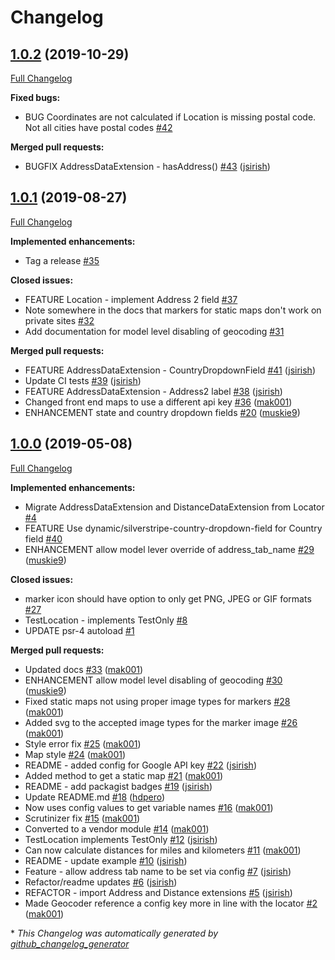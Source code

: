 # Changelog

## [1.0.2](https://github.com/dynamic/silverstripe-geocoder/tree/1.0.2) (2019-10-29)

[Full Changelog](https://github.com/dynamic/silverstripe-geocoder/compare/1.0.1...1.0.2)

**Fixed bugs:**

- BUG Coordinates are not calculated if Location is missing postal code. Not all cities have postal codes [\#42](https://github.com/dynamic/silverstripe-geocoder/issues/42)

**Merged pull requests:**

- BUGFIX AddressDataExtension - hasAddress\(\) [\#43](https://github.com/dynamic/silverstripe-geocoder/pull/43) ([jsirish](https://github.com/jsirish))

## [1.0.1](https://github.com/dynamic/silverstripe-geocoder/tree/1.0.1) (2019-08-27)

[Full Changelog](https://github.com/dynamic/silverstripe-geocoder/compare/1.0.0...1.0.1)

**Implemented enhancements:**

- Tag a release [\#35](https://github.com/dynamic/silverstripe-geocoder/issues/35)

**Closed issues:**

- FEATURE Location - implement Address 2 field [\#37](https://github.com/dynamic/silverstripe-geocoder/issues/37)
- Note somewhere in the docs that markers for static maps don't work on private sites [\#32](https://github.com/dynamic/silverstripe-geocoder/issues/32)
- Add documentation for model level disabling of geocoding [\#31](https://github.com/dynamic/silverstripe-geocoder/issues/31)

**Merged pull requests:**

- FEATURE AddressDataExtension - CountryDropdownField [\#41](https://github.com/dynamic/silverstripe-geocoder/pull/41) ([jsirish](https://github.com/jsirish))
- Update CI tests [\#39](https://github.com/dynamic/silverstripe-geocoder/pull/39) ([jsirish](https://github.com/jsirish))
- FEATURE AddressDataExtension - Address2 label [\#38](https://github.com/dynamic/silverstripe-geocoder/pull/38) ([jsirish](https://github.com/jsirish))
- Changed front end maps to use a different api key [\#36](https://github.com/dynamic/silverstripe-geocoder/pull/36) ([mak001](https://github.com/mak001))
- ENHANCEMENT state and country dropdown fields [\#20](https://github.com/dynamic/silverstripe-geocoder/pull/20) ([muskie9](https://github.com/muskie9))

## [1.0.0](https://github.com/dynamic/silverstripe-geocoder/tree/1.0.0) (2019-05-08)

[Full Changelog](https://github.com/dynamic/silverstripe-geocoder/compare/05d0dd93d2b1d28ad4fb46a5bba28c458eaa5423...1.0.0)

**Implemented enhancements:**

- Migrate AddressDataExtension and DistanceDataExtension from Locator [\#4](https://github.com/dynamic/silverstripe-geocoder/issues/4)
- FEATURE Use dynamic/silverstripe-country-dropdown-field for Country field [\#40](https://github.com/dynamic/silverstripe-geocoder/issues/40)
- ENHANCEMENT allow model lever override of address\_tab\_name [\#29](https://github.com/dynamic/silverstripe-geocoder/pull/29) ([muskie9](https://github.com/muskie9))

**Closed issues:**

- marker icon should have option to only get PNG, JPEG or GIF formats [\#27](https://github.com/dynamic/silverstripe-geocoder/issues/27)
- TestLocation - implements TestOnly [\#8](https://github.com/dynamic/silverstripe-geocoder/issues/8)
- UPDATE psr-4 autoload [\#1](https://github.com/dynamic/silverstripe-geocoder/issues/1)

**Merged pull requests:**

- Updated docs [\#33](https://github.com/dynamic/silverstripe-geocoder/pull/33) ([mak001](https://github.com/mak001))
- ENHANCEMENT allow model level disabling of geocoding [\#30](https://github.com/dynamic/silverstripe-geocoder/pull/30) ([muskie9](https://github.com/muskie9))
- Fixed static maps not using proper image types for markers [\#28](https://github.com/dynamic/silverstripe-geocoder/pull/28) ([mak001](https://github.com/mak001))
- Added svg to the accepted image types for the marker image [\#26](https://github.com/dynamic/silverstripe-geocoder/pull/26) ([mak001](https://github.com/mak001))
- Style error fix [\#25](https://github.com/dynamic/silverstripe-geocoder/pull/25) ([mak001](https://github.com/mak001))
- Map style [\#24](https://github.com/dynamic/silverstripe-geocoder/pull/24) ([mak001](https://github.com/mak001))
- README - added config for Google API key [\#22](https://github.com/dynamic/silverstripe-geocoder/pull/22) ([jsirish](https://github.com/jsirish))
- Added method to get a static map [\#21](https://github.com/dynamic/silverstripe-geocoder/pull/21) ([mak001](https://github.com/mak001))
- README - add packagist badges [\#19](https://github.com/dynamic/silverstripe-geocoder/pull/19) ([jsirish](https://github.com/jsirish))
- Update README.md [\#18](https://github.com/dynamic/silverstripe-geocoder/pull/18) ([hdpero](https://github.com/hdpero))
- Now uses config values to get variable names [\#16](https://github.com/dynamic/silverstripe-geocoder/pull/16) ([mak001](https://github.com/mak001))
- Scrutinizer fix [\#15](https://github.com/dynamic/silverstripe-geocoder/pull/15) ([mak001](https://github.com/mak001))
- Converted to a vendor module [\#14](https://github.com/dynamic/silverstripe-geocoder/pull/14) ([mak001](https://github.com/mak001))
- TestLocation implements TestOnly [\#12](https://github.com/dynamic/silverstripe-geocoder/pull/12) ([jsirish](https://github.com/jsirish))
- Can now calculate distances for miles and kilometers [\#11](https://github.com/dynamic/silverstripe-geocoder/pull/11) ([mak001](https://github.com/mak001))
- README - update example [\#10](https://github.com/dynamic/silverstripe-geocoder/pull/10) ([jsirish](https://github.com/jsirish))
- Feature - allow address tab name to be set via config [\#7](https://github.com/dynamic/silverstripe-geocoder/pull/7) ([jsirish](https://github.com/jsirish))
- Refactor/readme updates [\#6](https://github.com/dynamic/silverstripe-geocoder/pull/6) ([jsirish](https://github.com/jsirish))
- REFACTOR - import Address and Distance extensions [\#5](https://github.com/dynamic/silverstripe-geocoder/pull/5) ([jsirish](https://github.com/jsirish))
- Made Geocoder reference a config key more in line with the locator [\#2](https://github.com/dynamic/silverstripe-geocoder/pull/2) ([mak001](https://github.com/mak001))



\* *This Changelog was automatically generated by [github_changelog_generator](https://github.com/github-changelog-generator/github-changelog-generator)*
